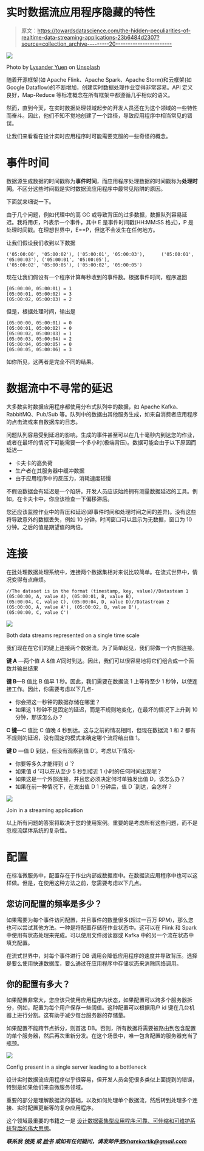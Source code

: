 # 实时数据流应用程序隐藏的特性

> 原文：<https://towardsdatascience.com/the-hidden-peculiarities-of-realtime-data-streaming-applications-23b6484d2307?source=collection_archive---------20----------------------->

![](img/45918af72148838d371dea94e8f51111.png)

Photo by [Lysander Yuen](https://unsplash.com/@lysanderyuen?utm_source=medium&utm_medium=referral) on [Unsplash](https://unsplash.com?utm_source=medium&utm_medium=referral)

随着开源框架(如 Apache Flink、Apache Spark、Apache Storm)和云框架(如 Google Dataflow)的不断增加，创建实时数据处理作业变得非常容易。API 定义良好，Map-Reduce 等标准概念在所有框架中都遵循几乎相似的语义。

然而，直到今天，在实时数据处理领域起步的开发人员还在为这个领域的一些特性而奋斗。因此，他们不知不觉地创建了一个路径，导致应用程序中相当常见的错误。

让我们来看看在设计实时应用程序时可能需要克服的一些奇怪的概念。

# 事件时间

数据源生成数据的时间戳称为**事件时间**，而应用程序处理数据的时间戳称为**处理时间**。不区分这些时间戳是实时数据流应用程序中最常见陷阱的原因。

下面就来细说一下。

由于几个问题，例如代理中的高 GC 或导致背压的过多数据，数据队列容易延迟。我将用(E，P)表示一个事件，其中 E 是事件时间戳(HH:MM:SS 格式)，P 是处理时间戳。在理想世界中，E==P，但这不会发生在任何地方。

让我们假设我们收到以下数据

```
('05:00:00', '05:00:02'), ('05:00:01', '05:00:03'),      ('05:00:01', '05:00:03'), ('05:00:01', '05:00:05'),
('05:00:02', '05:00:05'), ('05:00:02', '05:00:05')
```

现在让我们假设有一个程序计算每秒收到的事件数。根据事件时间，程序返回

```
[05:00:00, 05:00:01) = 1
[05:00:01, 05:00:02) = 3
[05:00:02, 05:00:03) = 2
```

但是，根据处理时间，输出是

```
[05:00:00, 05:00:01) = 0
[05:00:01, 05:00:02) = 0
[05:00:02, 05:00:03) = 1
[05:00:03, 05:00:04) = 2
[05:00:04, 05:00:05) = 0
[05:00:05, 05:00:06) = 3
```

如你所见，这两者是完全不同的结果。

# 数据流中不寻常的延迟

大多数实时数据应用程序都使用分布式队列中的数据，如 Apache Kafka、RabbitMQ、Pub/Sub 等。队列中的数据由其他服务生成，如来自消费者应用程序的点击流或来自数据库的日志。

问题队列容易受到延迟的影响。生成的事件甚至可以在几十毫秒内到达您的作业，或者在最坏的情况下可能需要一个多小时(极端背压)。数据可能会由于以下原因而延迟—

*   卡夫卡的高负荷
*   生产者在其服务器中缓冲数据
*   由于应用程序中的反压力，消耗速度较慢

不假设数据会有延迟是一个陷阱。开发人员应该始终拥有测量数据延迟的工具。例如，在卡夫卡中，你应该检查一下偏移滞后。

您还应该监控作业中的背压和延迟(即事件时间和处理时间之间的差异)。没有这些将导致意外的数据丢失，例如 10 分钟。时间窗口可以显示为无数据，窗口为 10 分钟。之后的值是期望值的两倍。

# 连接

在批处理数据处理系统中，连接两个数据集相对来说比较简单。在流式世界中，情况变得有点麻烦。

```
//The dataset is in the format (timestamp, key, value)//Datasteam 1
(05:00:00, A, value A), (05:00:01, B, value B),
(05:00:04, C, value C), (05:00:04, D, value D)//Datastream 2
(05:00:00, A, value A'), (05:00:02, B, value B'), 
(05:00:00, C, value C')
```

![](img/f16754859120d6d12c13084cf6e9e39a.png)

Both data streams represented on a single time scale

我们现在在它们的键上连接两个数据流。为了简单起见，我们将做一个内部连接。

**键 A** —两个值 A &值 A’同时到达。因此，我们可以很容易地将它们组合成一个函数并输出结果

**键 B**—B 值比 B 值早 1 秒。因此，我们需要在数据流 1 上等待至少 1 秒钟，以使连接工作。因此，你需要考虑以下几点-

*   你会把这一秒钟的数据存储在哪里？
*   如果这 1 秒钟不是固定的延迟，而是不规则地变化，在最坏的情况下上升到 10 分钟，那该怎么办？

**C 键**—C 值比 C 值晚 4 秒到达。这与之前的情况相同，但现在数据流 1 和 2 都有不规则的延迟，没有固定的模式来确定哪个流将给出值 1。

**键 D** —值 D 到达，但没有观察到值 D’。考虑以下情况-

*   你要等多久才能得到 d `?
*   如果值 d '可以在从至少 5 秒到接近 1 小时的任何时间出现呢？
*   如果这是一个外部连接，并且您必须决定何时单独发出值 D，该怎么办？
*   如果在前一种情况下，在发出值 D 1 分钟后，值 D `到达，会怎样？

![](img/3b2c70a966f089a78a9a09ab4a4d1402.png)

Join in a streaming application

以上所有问题的答案将取决于您的使用案例。重要的是考虑所有这些问题，而不是忽视流媒体系统的复杂性。

# 配置

在标准微服务中，配置存在于作业内部或数据库中。在数据流应用程序中也可以这样做。但是，在使用这种方法之前，您需要考虑以下几点。

## 您访问配置的频率是多少？

如果需要为每个事件访问配置，并且事件的数量很多(超过一百万 RPM)，那么您也可以尝试其他方法。一种是将配置存储在作业状态中。这可以在 Flink 和 Spark 中使用有状态处理来完成。可以使用文件阅读器或 Kafka 中的另一个流在状态中填充配置。

在流式世界中，对每个事件进行 DB 调用会降低应用程序的速度并导致背压。选择是要么使用快速数据库，要么通过在应用程序中存储状态来消除网络调用。

## 你的配置有多大？

如果配置非常大，您应该只使用应用程序内状态，如果配置可以跨多个服务器拆分，例如，配置为每个用户保存一些阈值。这种配置可以根据用户 id 键在几台机器上进行分割。这有助于减少每台服务器的存储量。

如果配置不能跨节点拆分，则首选 DB。否则，所有数据将需要被路由到包含配置的单个服务器，然后再次重新分发。在这个场景中，唯一包含配置的服务器充当了瓶颈。

![](img/fb04bc038d8919c004b44ae87c93acb1.png)

Config present in a single server leading to a bottleneck

设计实时数据流应用程序似乎很容易，但开发人员会犯很多类似上面提到的错误，特别是如果他们来自微服务领域。

重要的部分是理解数据流的基础，以及如何处理单个数据流，然后转到处理多个连接、实时配置更新等的复杂应用程序。

这个领域最重要的书籍之一是
[设计数据密集型应用程序:可靠、可伸缩和可维护系统背后的伟大思想](https://www.amazon.com/Designing-Data-Intensive-Applications-Reliable-Maintainable/dp/1449373321)。

***联系我*** [***领英***](http://www.linkedin.com/in/kartik-khare) ***或*** [***脸书***](https://www.facebook.com/KK.corps) ***或如有任何疑问，请发邮件至***[***kharekartik@gmail.com***](mailto:kharekartik@gmail.com)